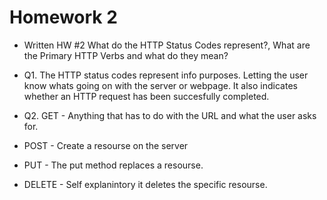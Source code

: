 # Homework 2

* Written HW #2 What do the HTTP Status Codes represent?, What are the Primary HTTP Verbs and what do they mean?

* Q1. The HTTP status codes represent info purposes. Letting the user know whats going on with the server or webpage. It also indicates whether an HTTP request has been succesfully completed.

* Q2. GET - Anything that has to do with the URL and what the user asks for.
* POST - Create a resourse on the server
* PUT - The put method replaces a resourse.
* DELETE - Self explanintory it deletes the specific resourse.
